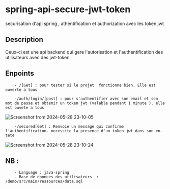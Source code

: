 # spring-api-secure-jwt-token
securisation d'api spring ,  athentification et authorization avec les token jwt


## Description 
Ceux-ci est une api backend qui gere l'autorisation et l'authentification des utilisateurs avec  des jwt-token

## Enpoints 
        - /[Get] : pour tester si le projet  fonctionne bien. Elle est ouverte a tous

        -/auth/login/[post] : pour s'authentifier avec son email et son mot de passe et obtenir un token jwt (valable pendant 1 minute ). elle est ouvete a tous

![Screenshot from 2024-05-28 23-10-05](https://github.com/florentJava/spring-api-secure-jwt-token/assets/130192163/e1eed9b5-b01b-4e98-965b-50ace19c6d48)

        -/secured[Get] : Renvoie un message qui confirme l'authentification. necessite la presence d'un token jwt dans son en-tete 

![Screenshot from 2024-05-28 23-10-24](https://github.com/florentJava/spring-api-secure-jwt-token/assets/130192163/46608332-7ac1-4cb6-9f23-89be1229e8f6)



## NB : 
        - Language : java-spring
        - Base de donnees des utilisateurs  : /demo/src/main/ressources/data.sql
